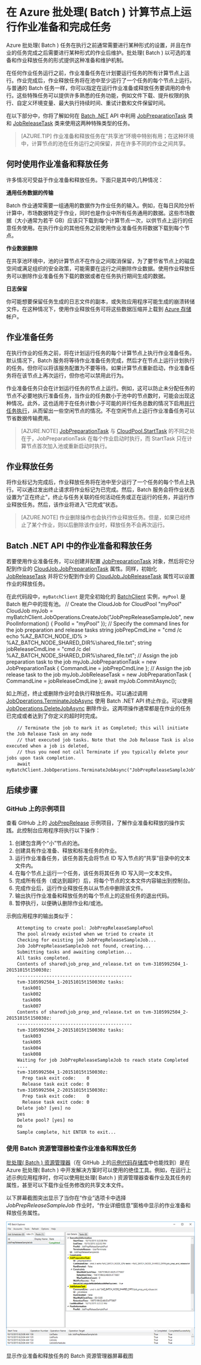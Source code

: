 <properties
	pageTitle="Batch 中的作业准备和清理 | Azure"
	description="采用作业级准备任务最大程度地减少 Azure 批处理 ( Batch )计算节点的数据传输，并在完成作业时执行释放任务来清理节点。"
	services="batch"
	documentationCenter=".net"
	authors="mmacy"
	manager="timlt"
	editor="" />
	
<tags
	ms.service="batch"
	ms.date="04/21/2016"
	wacn.date="06/06/2016"/>

# 在 Azure 批处理( Batch ) 计算节点上运行作业准备和完成任务

Azure 批处理( Batch ) 任务在执行之前通常需要进行某种形式的设置，并且在作业的任务完成之后需要进行某种形式的作业后维护。批处理( Batch ) 以可选的准备和作业释放任务的形式提供这种准备和维护机制。

在任何作业任务运行之前，作业准备任务在计划要运行任务的所有计算节点上运行。作业完成后，作业释放任务将在池中至少运行了一个任务的每个节点上运行。与普通的 Batch 任务一样，你可以指定在运行作业准备或释放任务要调用的命令行。这些特殊任务可以提供许多熟悉的任务功能，例如文件下载、提升权限的执行、自定义环境变量、最大执行持续时间、重试计数和文件保留时间。

在以下部分中，你将了解如何在 [Batch .NET][api_net] API 中利用 [JobPreparationTask][net_job_prep] 类和 [JobReleaseTask][net_job_release] 类来使用这两种特殊类型的任务。

> [AZURE.TIP] 作业准备和释放任务在“共享池”环境中特别有用；在这种环境中，计算节点的池在任务运行之间保留，并在许多不同的作业之间共享。

## 何时使用作业准备和释放任务

许多情况可受益于作业准备和释放任务。下面只是其中的几种情况：

**通用任务数据的传输**

Batch 作业通常需要一组通用的数据作为作业任务的输入。例如，在每日风险分析计算中，市场数据特定于作业，同时也是作业中所有任务通用的数据。这些市场数据（大小通常为若干 GB）应该只下载到每个计算节点一次，以供节点上运行的任意任务使用。在执行作业的其他任务之前使用作业准备任务将数据下载到每个节点。

**作业数据删除**

在共享池环境中，池的计算节点不在作业之间取消保留，为了要节省节点上的磁盘空间或满足组织的安全政策，可能需要在运行之间删除作业数据。使用作业释放任务可以删除作业准备任务下载的数据或者在任务执行期间生成的数据。

**日志保留**

你可能想要保留任务生成的日志文件的副本，或失败应用程序可能生成的崩溃转储文件。在这种情况下，使用作业释放任务可将这些数据压缩并上载到 [Azure 存储][azure_storage]帐户。

## 作业准备任务

在执行作业的任务之前，将在计划运行任务的每个计算节点上执行作业准备任务。默认情况下，Batch 服务将等待作业准备任务完成，然后才在节点上运行计划执行的任务。但你可以将该服务配置为不要等待。如果计算节点重新启动，作业准备任务将在该节点上再次运行，但你也可以禁用此行为。

作业准备任务只会在计划运行任务的节点上运行。例如，这可以防止未分配任务的节点不必要地执行准备任务，当作业的任务数小于池中的节点数时，可能会出现这种情况。此外，这也适用于在任务计数小于可能的并行任务总数的情况下启用[并行任务执行](/documentation/articles/batch-parallel-node-tasks)，从而留出一些空闲节点的情况。不在空闲节点上运行作业准备任务可以节省数据传输费用。

> [AZURE.NOTE] [JobPreparationTask][net\_job\_prep\_cloudjob] 与 [CloudPool.StartTask][pool_starttask] 的不同之处在于，JobPreparationTask 在每个作业启动时执行，而 StartTask 只在计算节点首次加入池或重新启动时执行。

## 作业释放任务

将作业标记为完成后，作业释放任务将在池中至少运行了一个任务的每个节点上执行。可以通过发出终止请求将作业标记为已完成。然后，Batch 服务会将作业状态设置为“正在终止”，终止与任务关联的任何活动任务或正在运行的任务，并运行作业释放任务。然后，该作业将进入“已完成”状态。

> [AZURE.NOTE] 作业删除操作也会执行作业释放任务。但是，如果已经终止了某个作业，则以后删除该作业时，释放任务不会再次运行。

## Batch .NET API 中的作业准备和释放任务

若要使用作业准备任务，可以创建并配置 [JobPreparationTask][net_job_prep] 对象，然后将它分配到作业的 [CloudJob.JobPreparationTask][net_job_prep_cloudjob] 属性。同样，初始化 [JobReleaseTask][net_job_release] 并将它分配到作业的 [CloudJob.JobReleaseTask][net_job_prep_cloudjob] 属性可以设置作业的释放任务。

在此代码段中，`myBatchClient` 是完全初始化的 [BatchClient][net_batch_client] 实例，`myPool` 是 Batch 帐户中的现有池。
		// Create the CloudJob for CloudPool "myPool"
		CloudJob myJob = myBatchClient.JobOperations.CreateJob("JobPrepReleaseSampleJob",
															   new PoolInformation() { PoolId = "myPool" });
		// Specify the command lines for the job preparation and release tasks
		string jobPrepCmdLine = "cmd /c echo %AZ_BATCH_NODE_ID% > %AZ_BATCH_NODE_SHARED_DIR%\\shared_file.txt";
		string jobReleaseCmdLine = "cmd /c del %AZ_BATCH_NODE_SHARED_DIR%\\shared_file.txt";
		// Assign the job preparation task to the job
		myJob.JobPreparationTask = new JobPreparationTask { CommandLine = jobPrepCmdLine };
		// Assign the job release task to the job
		myJob.JobReleaseTask = new JobPreparationTask { CommandLine = jobReleaseCmdLine };
		await myJob.CommitAsync();

如上所述，终止或删除作业时会执行释放任务。可以通过调用 [JobOperations.TerminateJobAsync][net_job_terminate] 使用 Batch .NET API 终止作业。可以使用 [JobOperations.DeleteJobAsync][net_job_delete] 删除作业。这两项操作通常都是在作业的任务已完成或者达到了你定义的超时时完成。

		// Terminate the job to mark it as Completed; this will initiate the Job Release Task on any node
		// that executed job tasks. Note that the Job Release Task is also executed when a job is deleted,
		// thus you need not call Terminate if you typically delete your jobs upon task completion.
		await myBatchClient.JobOperations.TerminateJobAsync("JobPrepReleaseSampleJob");

## 后续步骤

### GitHub 上的示例项目

查看 GitHub 上的 [JobPrepRelease][job_prep_release_sample] 示例项目，了解作业准备和释放的操作实践。此控制台应用程序将执行以下操作：

1. 创建包含两个“小”节点的池。
2. 创建具有作业准备、释放和标准任务的作业。
3. 运行作业准备任务，该任务首先会将节点 ID 写入节点的“共享”目录中的文本文件内。
4. 在每个节点上运行一个任务，该任务将其任务 ID 写入同一文本文件。
5. 完成所有任务（或达到超时）后，将每个节点的文本文件内容输出到控制台。
6. 完成作业后，运行作业释放任务以从节点中删除该文件。
6. 输出执行作业准备和释放任务的每个节点上的这些任务的退出代码。
7. 暂停执行，以便确认删除作业和/或池。

示例应用程序的输出类似于：

		
		Attempting to create pool: JobPrepReleaseSamplePool
		The pool already existed when we tried to create it
		Checking for existing job JobPrepReleaseSampleJob...
		Job JobPrepReleaseSampleJob not found, creating...
		Submitting tasks and awaiting completion...
		All tasks completed.
		Contents of shared\job_prep_and_release.txt on tvm-3105992504_1-20151015t150030z:
		-------------------------------------------
		tvm-3105992504_1-20151015t150030z tasks:
		  task001
		  task002
		  task006
		  task007
		Contents of shared\job_prep_and_release.txt on tvm-3105992504_2-20151015t150030z:
		-------------------------------------------
		tvm-3105992504_2-20151015t150030z tasks:
		  task003
		  task005
		  task004
		  task008
		Waiting for job JobPrepReleaseSampleJob to reach state Completed
		....
		tvm-3105992504_1-20151015t150030z:
		  Prep task exit code:    0
		  Release task exit code: 0
		tvm-3105992504_2-20151015t150030z:
		  Prep task exit code:    0
		  Release task exit code: 0
		Delete job? [yes] no
		yes
		Delete pool? [yes] no
		no
		Sample complete, hit ENTER to exit...


### 使用 Batch 资源管理器检查作业准备和释放任务

[批处理( Batch ) 资源管理器][batch_explorer_article]（在 GitHub 上的[示例代码存储库][batch_explorer_project]中也能找到）是在 Azure 批处理( Batch ) 中开发解决方案时可以使用的绝佳工具。例如，在运行上述示例应用程序时，你可以使用批处理( Batch ) 资源管理器查看作业及其任务的属性，甚至可以下载作业任务修改的共享文本文件。

以下屏幕截图突出显示了当你在“作业”选项卡中选择 *JobPrepReleaseSampleJob* 作业时，“作业详细信息”窗格中显示的作业准备和释放任务属性。

![批处理( Batch )资源管理器][1]

显示作业准备和释放任务的 Batch 资源管理器屏幕截图

[api_net]: http://msdn.microsoft.com/library/azure/mt348682.aspx
[api_net_listjobs]: https://msdn.microsoft.com/library/azure/microsoft.azure.batch.joboperations.listjobs.aspx
[api_rest]: http://msdn.microsoft.com/library/azure/dn820158.aspx
[azure_storage]: /services/storage/
[batch_explorer_article]: http://blogs.technet.com/b/windowshpc/archive/2015/01/20/azure-batch-explorer-sample-walkthrough.aspx
[batch_explorer_project]: https://github.com/Azure/azure-batch-samples/tree/master/CSharp/BatchExplorer
[job_prep_release_sample]: https://github.com/Azure/azure-batch-samples/tree/master/CSharp/ArticleProjects/JobPrepRelease
[net_batch_client]: https://msdn.microsoft.com/library/azure/microsoft.azure.batch.batchclient.aspx
[net_cloudjob]: https://msdn.microsoft.com/library/azure/microsoft.azure.batch.cloudjob.aspx
[net_job_prep]: https://msdn.microsoft.com/library/azure/microsoft.azure.batch.jobpreparationtask.aspx
[net_job_prep_cloudjob]: https://msdn.microsoft.com/library/azure/microsoft.azure.batch.cloudjob.jobpreparationtask.aspx
[net\_job\_prep\_cloudjob]: https://msdn.microsoft.com/library/azure/microsoft.azure.batch.cloudjob.jobpreparationtask.aspx
[net_job_delete]: https://msdn.microsoft.com/library/azure/microsoft.azure.batch.joboperations.deletejobasync.aspx
[net_job_terminate]: https://msdn.microsoft.com/library/azure/microsoft.azure.batch.joboperations.terminatejobasync.aspx
[net_job_release]: https://msdn.microsoft.com/library/azure/microsoft.azure.batch.jobreleasetask.aspx
[net_job_release_cloudjob]: https://msdn.microsoft.com/library/azure/microsoft.azure.batch.cloudjob.jobreleasetask.aspx
[pool_starttask]: https://msdn.microsoft.com/library/azure/microsoft.azure.batch.cloudpool.starttask.aspx

[net_list_certs]: https://msdn.microsoft.com/library/azure/microsoft.azure.batch.certificateoperations.listcertificates.aspx
[net_list_compute_nodes]: https://msdn.microsoft.com/library/azure/microsoft.azure.batch.pooloperations.listcomputenodes.aspx
[net_list_job_schedules]: https://msdn.microsoft.com/library/azure/microsoft.azure.batch.jobscheduleoperations.listjobschedules.aspx
[net_list_jobprep_status]: https://msdn.microsoft.com/library/azure/microsoft.azure.batch.joboperations.listjobpreparationandreleasetaskstatus.aspx
[net_list_jobs]: https://msdn.microsoft.com/library/azure/microsoft.azure.batch.joboperations.listjobs.aspx
[net_list_nodefiles]: https://msdn.microsoft.com/library/azure/microsoft.azure.batch.joboperations.listnodefiles.aspx
[net_list_pools]: https://msdn.microsoft.com/library/azure/microsoft.azure.batch.pooloperations.listpools.aspx
[net_list_schedule_jobs]: https://msdn.microsoft.com/library/azure/microsoft.azure.batch.jobscheduleoperations.listjobs.aspx
[net_list_task_files]: https://msdn.microsoft.com/library/azure/microsoft.azure.batch.cloudtask.listnodefiles.aspx
[net_list_tasks]: https://msdn.microsoft.com/library/azure/microsoft.azure.batch.joboperations.listtasks.aspx

[1]: ./media/batch-job-prep-release/batchexplorer-01.png
[2]: ./media/batch-job-prep-release/batchexplorer-02.png

<!---HONumber=Mooncake_0530_2016-->
